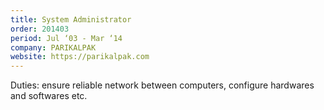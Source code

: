 ```yaml
---
title: System Administrator
order: 201403
period: Jul ‘03 - Mar ‘14
company: PARIKALPAK
website: https://parikalpak.com
---
```


Duties: ensure reliable network between computers, configure hardwares and softwares etc.